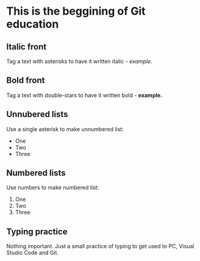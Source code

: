 # This is the beggining of Git education

## Italic front
Tag a text with asterisks to have it written italic - *example.*

## Bold front
Tag a text with double-stars to have it written bold - **example.**

## Unnubered lists
Use a single asterisk to make unnumbered list:
* One
* Two
* Three

## Numbered lists
Use numbers to make numbered list:
1. One
2. Two
3. Three

## Typing practice
Nothing important. Just a small practice of typing to get used to PC, Visual Studio Code and Git.